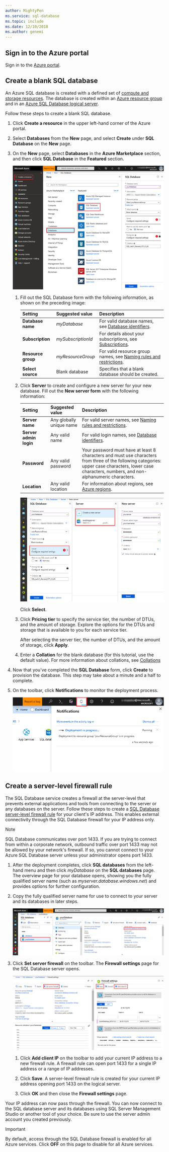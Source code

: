 ```yaml
---
author: MightyPen
ms.service: sql-database
ms.topic: include
ms.date: 12/10/2018	
ms.author: genemi
---
```

## Sign in to the Azure portal

Sign in to the [Azure portal](https://portal.azure.com/).

## Create a blank SQL database

An Azure SQL database is created with a defined set of [compute and storage resources](../articles/sql-database/sql-database-service-tiers-dtu.md). The database is created within an [Azure resource group](../articles/azure-resource-manager/resource-group-overview.md) and in an [Azure SQL Database logical server](../articles/sql-database/sql-database-features.md).

Follow these steps to create a blank SQL database.

1. Click **Create a resource** in the upper left-hand corner of the Azure portal.

1. Select **Databases** from the **New** page, and select **Create** under **SQL Database** on the **New** page.

1. On the **New** page, select **Databases** in the **Azure Marketplace** section, and then click **SQL Database** in the **Featured** section.

   ![create empty-database](../articles/sql-database/media/sql-database-design-first-database/create-empty-database.png)

   1. Fill out the SQL Database form with the following information, as shown on the preceding image:

      | Setting       | Suggested value | Description |
      | ------------ | ------------------ | ------------------------------------------------- |
      | **Database name** | *myDatabase* | For valid database names, see [Database identifiers](/sql/relational-databases/databases/database-identifiers). |
      | **Subscription** | *mySubscriptionId*  | For details about your subscriptions, see [Subscriptions](https://account.windowsazure.com/Subscriptions). |
      | **Resource group** | *myResourceGroup* | For valid resource group names, see [Naming rules and restrictions](/azure/architecture/best-practices/naming-conventions). |
      | **Select source** | Blank database | Specifies that a blank database should be created. |

   1. Click **Server** to create and configure a new server for your new database. Fill out the **New server form** with the following information:

      | Setting       | Suggested value | Description |
      | ------------ | ------------------ | ------------------------------------------------- |
      | **Server name** | Any globally unique name | For valid server names, see [Naming rules and restrictions](/azure/architecture/best-practices/naming-conventions). |
      | **Server admin login** | Any valid name | For valid login names, see [Database identifiers](/sql/relational-databases/databases/database-identifiers).|
      | **Password** | Any valid password | Your password must have at least 8 characters and must use characters from three of the following categories: upper case characters, lower case characters, numbers, and non-alphanumeric characters. |
      | **Location** | Any valid location | For information about regions, see [Azure regions](https://azure.microsoft.com/regions/). |

      ![create database-server](../articles/sql-database/media/sql-database-design-first-database/create-database-server.png)

      Click **Select**.

   1. Click **Pricing tier** to specify the service tier, the number of DTUs, and the amount of storage. Explore the options for the DTUs and storage that is available to you for each service tier.

      After selecting the server tier, the number of DTUs, and the amount of storage, click **Apply**.

   1. Enter a **Collation** for the blank database (for this tutorial, use the default value). For more information about collations, see [Collations](/sql/t-sql/statements/collations)

1. Now that you've completed the **SQL Database** form, click **Create** to provision the database. This step may take about a minute and a half to complete.

1. On the toolbar, click **Notifications** to monitor the deployment process.

     ![notification](../articles/sql-database/media/sql-database-design-first-database/notification.png)

## Create a server-level firewall rule

The SQL Database service creates a firewall at the server-level that prevents external applications and tools from connecting to the server or any databases on the server. Follow these steps to create a [SQL Database server-level firewall rule](../articles/sql-database/sql-database-firewall-configure.md) for your client's IP address. This enables external connectivity through the SQL Database firewall for your IP address only.

> [!NOTE]
> SQL Database communicates over port 1433. If you are trying to connect from within a corporate network, outbound traffic over port 1433 may not be allowed by your network's firewall. If so, you cannot connect to your Azure SQL Database server unless your administrator opens port 1433.

1. After the deployment completes, click **SQL databases** from the left-hand menu and then click *myDatabase* on the **SQL databases** page. The overview page for your database opens, showing you the fully qualified server name (such as *myserver.database.windows.net*) and provides options for further configuration.

1. Copy the fully qualified server name for use to connect to your server and its databases in later steps.

   ![server name](../articles/sql-database/media/sql-database-design-first-database/server-name.png)

1. Click **Set server firewall** on the toolbar. The **Firewall settings** page for the SQL Database server opens.

   ![server firewall rule](../articles/sql-database/media/sql-database-design-first-database/server-firewall-rule.png)

   1. Click **Add client IP** on the toolbar to add your current IP address to a new firewall rule. A firewall rule can open port 1433 for a single IP address or a range of IP addresses.

   1. Click **Save**. A server-level firewall rule is created for your current IP address opening port 1433 on the logical server.

   1. Click **OK** and then close the **Firewall settings** page.

Your IP address can now pass through the firewall. You can now connect to the SQL database server and its databases using SQL Server Management Studio or another tool of your choice. Be sure to use the server admin account you created previously.

> [!IMPORTANT]
> By default, access through the SQL Database firewall is enabled for all Azure services. Click **OFF** on this page to disable for all Azure services.
